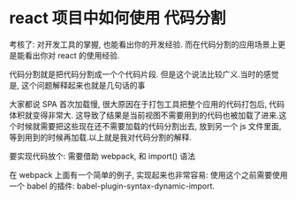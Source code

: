 # react 项目中如何使用 代码分割

考核了: 对开发工具的掌握, 也能看出你的开发经验.
而在代码分割的应用场景上更是能看出你对 react 的使用经验.

代码分割就是把代码分割成一个个代码片段. 但是这个说法比较广义.当时的感觉是, 这个问题解释起来也就是几句话的事

大家都说 SPA 首次加载慢, 很大原因在于打包工具把整个应用的代码打包后, 代码体积就变得非常大. 这导致了结果是当前视图不需要用到的代码也被加载了进来.这个时候就需要把这些现在还不需要加载的代码分割出去, 放到另一个 js 文件里面, 等到用到的时候再加载.以上就是我对代码分割的解释.

要实现代码放个: 需要借助 webpack, 和 import() 语法

在 webpack 上面有一个简单的例子, 实现起来也非常容易:
使用这个之前需要使用一个 babel 的插件: babel-plugin-syntax-dynamic-import.
